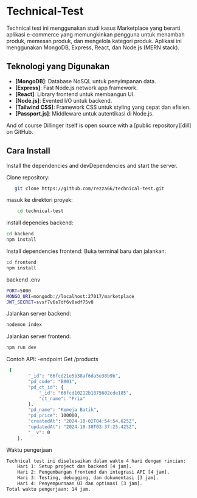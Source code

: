 # Technical-Test

Technical test ini menggunakan studi kasus Marketplace yang berarti aplikasi e-commerce yang memungkinkan pengguna untuk menambah produk, memesan produk, dan mengelola kategori produk. Aplikasi ini menggunakan MongoDB, Express, React, dan Node.js (MERN stack).

## Teknologi yang Digunakan

- **[MongoDB]**: Database NoSQL untuk penyimpanan data.
- **[Express]**: Fast Node.js network app framework.
- **[React]**: Library frontend untuk membangun UI.
- **[Node.js]**: Evented I/O untuk backend.
- **[Tailwind CSS]**: Framework CSS untuk styling yang cepat dan efisien.
- **[Passport.js]**: Middleware untuk autentikasi di Node.js.

And of course Dillinger itself is open source with a [public repository][dill]
 on GitHub.

## Cara Install

Install the dependencies and devDependencies and start the server.

Clone repository:
```bash
   git clone https://github.com/rezza66/technical-test.git
```

masuk ke direktori proyek: 
```sh
    cd technical-test
```
install depencies backend: 
```sh
cd backend
npm install
```
Install dependencies frontend: Buka terminal baru dan jalankan:
```sh
cd frontend
npm install
```

backend .env
```sh
PORT=5000
MONGO_URI=mongodb://localhost:27017/marketplace
JWT_SECRET=svsf7v6s7df6v8sdf75v8
```

Jalankan server backend: 
```sh
nodemon index
```
Jalankan server frontend: 
```sh
npm run dev
```

Contoh API:
-endpoint Get /products
```sh
 {
        "_id": "66fcd21e5b38af6da5e38b9b",
        "pd_code": "B001",
        "pd_ct_id": {
            "_id": "66fcd10212b1875602cde185",
            "ct_name": "Pria"
        },
        "pd_name": "Kemeja Batik",
        "pd_price": 100000,
        "createdAt": "2024-10-02T04:54:54.625Z",
        "updatedAt": "2024-10-30T03:37:25.425Z",
        "__v": 0
    },
```

Waktu pengerjaan
```sh
Technical test ini diselesaikan dalam waktu 4 hari dengan rincian:
    Hari 1: Setup project dan backend [4 jam].
    Hari 2: Pengembangan frontend dan integrasi API [4 jam].
    Hari 3: Testing, debugging, dan dokumentasi [3 jam].
    Hari 4: Penyempurnaan UI dan optimasi [3 jam].
Total waktu pengerjaan: 14 jam.
```